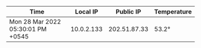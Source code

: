 | Time     | Local IP | Public IP | Temperature |
| ----------- | ----------- | ----------- | ----------- |
| Mon 28 Mar 2022 05:30:01 PM +0545      | 10.0.2.133     | 202.51.87.33  | 53.2° |
